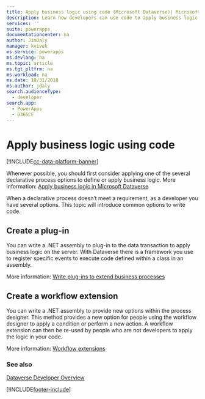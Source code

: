 ```yaml
---
title: Apply business logic using code (Microsoft Dataverse)| Microsoft Docs
description: Learn how developers can use code to apply business logic in Microsoft Dataverse.
services: ''
suite: powerapps
documentationcenter: na
author: JimDaly
manager: kvivek
ms.service: powerapps
ms.devlang: na
ms.topic: article
ms.tgt_pltfrm: na
ms.workload: na
ms.date: 10/31/2018
ms.author: jdaly
search.audienceType: 
  - developer
search.app: 
  - PowerApps
  - D365CE
---
```


# Apply business logic using code

[!INCLUDE[cc-data-platform-banner](../../includes/cc-data-platform-banner.md)]

Whenever possible, you should first consider applying one of the several declarative process options to define or apply business logic. More information: [Apply business logic in Microsoft Dataverse](../../maker/data-platform/processes.md)

When a declarative process doesn’t meet a requirement, as a developer you have several options. This topic will introduce common options to write code.

## Create a plug-in

You can write a .NET assembly to plug-in to the data transaction to apply business logic on the server. With Dataverse there is a framework you use to register specific events to execute code defined within a class in an assembly. 

More information: [Write plug-ins to extend business processes](plug-ins.md)

## Create a workflow extension

You can write a .NET assembly to provide new options within the process designer. This method provides a new option for people using the workflow designer to apply a condition or perform a new action. A workflow extension can then be re-used by people who are not developers to apply the logic in your code.

More information: [Workflow extensions](workflow/workflow-extensions.md)

### See also

[Dataverse Developer Overview](overview.md)


[!INCLUDE[footer-include](../../includes/footer-banner.md)]